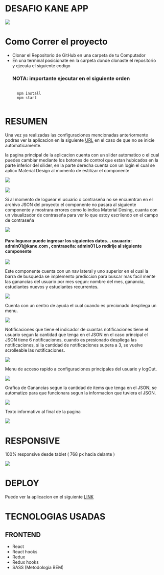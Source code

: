 <h1>DESAFIO KANE APP</h1>

<div>
    <img src='https://user-images.githubusercontent.com/62915251/109442817-22ac2980-7a07-11eb-93a5-fc0b26cd94a6.png'></img>
</div>


<h1>Como Correr el proyecto</h1>
<ul>
<li>Clonar el Repositorio de GitHub en una carpeta de tu Computador</li>
<li>En una terminal posicionate en la carpeta donde clonaste el repositorio y ejecuta el siguiente codigo</li>
<h3>NOTA: importante ejecutar en el siguiente orden</h3>
<pre>
  <code>
  npm install
  npm start
  </code>
</pre>
</ul>


<h1>RESUMEN</h1>

<p>
    Una vez ya realizadas las configuraciones mencionadas anteriormente podras ver la aplicacion en la siguiente <a href="http://localhost:3000" rel="nofollow">URL</a> en el caso de que no se inicie automaticamente. 
</p>

<p>
    la pagina principal de la aplicacion cuenta con un slider automatico o el cual puedes cambiar mediante los botones de control que estan hubicados en la parte inferior del silider, en la parte derecha cuenta con un login el cual se aplico Material Design al momento de estilizar el componente  
</p>

<div> 
    <img src='https://user-images.githubusercontent.com/62915251/109442821-2475ed00-7a07-11eb-9e1c-9d46b43e10ee.png'></img>
</div>
<br>
<div> 
    <img src='https://user-images.githubusercontent.com/62915251/109442611-b7faee00-7a06-11eb-98fc-5d557f4c167a.png'></img>
</div>

<p>
    Si al momento de loguear el usuario o contraseña no se encuentran en el archivo JSON del proyecto el componente no pasara al siguiente componente y mostrara errores como lo indica Material Desing, cuanta con un visualizador de contraseña para ver lo que estoy escriiendo en el campo de contraseña 
</p>
<div> 
    <img src='https://user-images.githubusercontent.com/62915251/109442612-b8938480-7a06-11eb-97ab-c5d06d9398d3.png'></img>
</div>

<h4>
    Para loguear puede ingresar los siguientes datos...  usuaario: admin01@kane.com , contraseña: admin01 
    Lo redirije al siguiente componente 
</h4>


<div> 
    <img src='https://user-images.githubusercontent.com/62915251/109442613-b92c1b00-7a06-11eb-836b-07cc011ff290.png'></img>
</div>

<p>
  Este componente cuenta con un nav lateral y uno superior en el cual la barra de busqueda se implemento prediccion para buscar mas facil mente las ganancias del usuario por mes segun: nombre del mes, ganancia, estudiantes nuevos y  estudiantes recurrentes.  
</p>

<div> 
    <img src='https://user-images.githubusercontent.com/62915251/109442614-b92c1b00-7a06-11eb-8170-a54890c8a32e.png'></img>
</div>

<p>
  Cuenta con un centro de ayuda el cual cuando es precionado despliega un menu. 
</p>

<div> 
    <img src='https://user-images.githubusercontent.com/62915251/109442616-b9c4b180-7a06-11eb-82fb-c03acf4af78b.png'></img>
</div>

<p>
  Notificaciones que tiene el indicador de cuantas notificaciones tiene el usuario segun la cantidad que tenga en el JSON en el caso principal el JSON tiene 6 notificaciones, cuando es presionado despliega las notificaciones, si la cantidad de notificaciones supera a 3, se vuelve scrolleable las notificaciones. 
</p>

<div> 
    <img src='https://user-images.githubusercontent.com/62915251/109442619-b9c4b180-7a06-11eb-9202-14b48c7acf91.png'></img>
</div>

<p>
  Menu de acceso rapido a configuraciones principales del usuario y logOut.  
</p>

<div> 
    <img src='https://user-images.githubusercontent.com/62915251/109442621-ba5d4800-7a06-11eb-8834-d0372ea6cfea.png'></img>
</div>

<p>
  Grafica de Ganancias segun la cantidad de items que tenga en el JSON, se automatizo para que funcionara segun la informacion que tuviera el JSON. 
</p>

<div> 
    <img src='https://user-images.githubusercontent.com/62915251/109442625-bb8e7500-7a06-11eb-93cf-68eddbb8d8f0.png'></img>
</div>

<p>
  Texto informativo al final de la pagina 
</p>

<div> 
    <img src='https://user-images.githubusercontent.com/62915251/109442626-bc270b80-7a06-11eb-9df2-a60f00928ea8.png'></img>
</div>

<h1>RESPONSIVE</h1>

<p>
    100% responsive desde tablet ( 768 px hacia delante )
</p>

<div> 
    <img src='https://user-images.githubusercontent.com/62915251/109442629-bd583880-7a06-11eb-9169-0d5ea4d90478.png'></img>
</div>

<h1>DEPLOY</h1>

<p>
    Puede ver la aplicacion en el siguiente <a href="https://kane-app.netlify.app" rel="nofollow">LINK</a> 
</p>

<div>
    <h1> TECNOLOGIAS USADAS </h1>
        <h2>FRONTEND</h2>
        <ul>
            <li>React </li>
            <li>React hooks</li>
            <li>Redux</li>
            <li>Redux hooks</li>
            <li>SASS (Metodologia BEM)</li>
        </ul>
</div>
